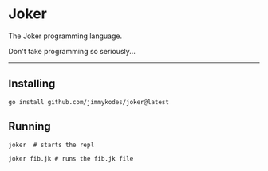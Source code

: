 # Joker
The Joker programming language.

Don't take programming so seriously...

---

## Installing

```shell
go install github.com/jimmykodes/joker@latest
```

## Running

```shell
joker  # starts the repl

joker fib.jk # runs the fib.jk file
```
